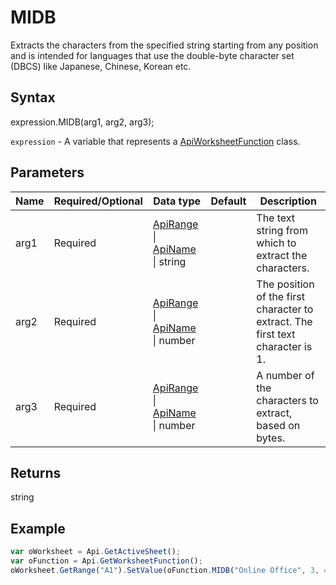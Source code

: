 # MIDB

Extracts the characters from the specified string starting from any position and is intended for languages that use the double-byte character set (DBCS) like Japanese, Chinese, Korean etc.

## Syntax

expression.MIDB(arg1, arg2, arg3);

`expression` - A variable that represents a [ApiWorksheetFunction](../ApiWorksheetFunction.md) class.

## Parameters

| **Name** | **Required/Optional** | **Data type** | **Default** | **Description** |
| ------------- | ------------- | ------------- | ------------- | ------------- |
| arg1 | Required | [ApiRange](../../ApiRange/ApiRange.md) &#124; [ApiName](../../ApiName/ApiName.md) &#124; string |  | The text string from which to extract the characters. |
| arg2 | Required | [ApiRange](../../ApiRange/ApiRange.md) &#124; [ApiName](../../ApiName/ApiName.md) &#124; number |  | The position of the first character to extract. The first text character is 1. |
| arg3 | Required | [ApiRange](../../ApiRange/ApiRange.md) &#124; [ApiName](../../ApiName/ApiName.md) &#124; number |  | A number of the characters to extract, based on bytes. |

## Returns

string

## Example



```javascript
var oWorksheet = Api.GetActiveSheet();
var oFunction = Api.GetWorksheetFunction();
oWorksheet.GetRange("A1").SetValue(oFunction.MIDB("Online Office", 3, 4));
```
